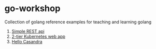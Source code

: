 # go-workshop

Collection of golang reference examples for teaching and learning golang

1. [Simple REST api](https://github.com/peterlamar/go-workshop/tree/master/rest-example)
2. [2-tier Kubernetes web app](https://github.com/peterlamar/go-workshop/tree/master/webdata)
3. [Hello Casandra](https://github.com/peterlamar/go-workshop/tree/master/hellocassandra)
